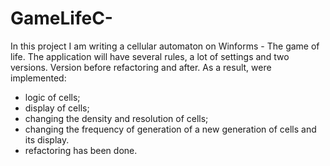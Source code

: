 # GameLifeC-
In this project I am writing a cellular automaton on Winforms - The game of life. The application will have several rules, a lot of settings and two versions. Version before refactoring and after.
As a result, were implemented:
- logic of cells;
- display of cells;
- changing the density and resolution of cells;
- changing the frequency of generation of a new generation of cells and its display.
- refactoring has been done.
